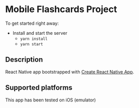 # Mobile Flashcards Project

To get started right away:

* Install and start the server
    - `yarn install`
    - `yarn start`

## Description

React Native app bootstrapped with [Create React Native App](https://github.com/react-community/create-react-native-app).

## Supported platforms

This app has been tested on iOS (emulator)
